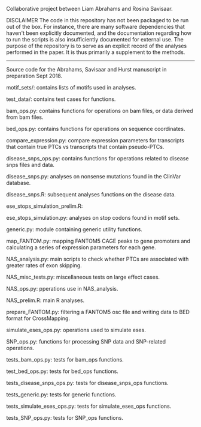 Collaborative project between Liam Abrahams and Rosina Savisaar.

DISCLAIMER
The code in this repository has not been packaged to be run out of the box. For instance, there are many software dependencies that haven't been explicitly documented, and the documentation regarding how to run the scripts is also insufficiently documented for external use. The purpose of the repository is to serve as an explicit record of the analyses performed in the paper. It is thus primarily a supplement to the methods.
****************

Source code for the Abrahams, Savisaar and Hurst manuscript in preparation Sept 2018.

motif_sets/: contains lists of motifs used in analyses.

test_data/: contains test cases for functions.

bam_ops.py: contains functions for operations on bam files, or data derived from bam files.

bed_ops.py: contains functions for operations on sequence coordinates.

compare_expression.py: compare expression parameters for transcripts that contain true PTCs vs transcripts that contain pseudo-PTCs.

disease_snps_ops.py: contains functions for operations related to disease snps files and data.

disease_snps.py: analyses on nonsense mutations found in the ClinVar database.

disease_snps.R: subsequent analyses functions on the disease data.

ese_stops_simulation_prelim.R:

ese_stops_simulation.py: analyses on stop codons found in motif sets.

generic.py: module containing generic utility functions.

map_FANTOM.py: mapping FANTOM5 CAGE peaks to gene promoters and calculating a series of expression parameters for each gene.

NAS_analysis.py: main scripts to check whether PTCs are associated with greater rates of exon skipping.

NAS_misc_tests.py: miscellaneous tests on large effect cases.

NAS_ops.py: pperations use in NAS_analysis.

NAS_prelim.R: main R analyses.

prepare_FANTOM.py: filtering a FANTOM5 osc file and writing data to BED format for CrossMapping.

simulate_eses_ops.py: operations used to simulate eses.

SNP_ops.py: functions for processing SNP data and SNP-related operations.

tests_bam_ops.py: tests for bam_ops functions.

test_bed_ops.py: tests for bed_ops functions.

tests_disease_snps_ops.py: tests for disease_snps_ops functions.

tests_generic.py: tests for generic functions.

tests_simulate_eses_ops.py: tests for simulate_eses_ops functions.

tests_SNP_ops.py: tests for SNP_ops functions.
